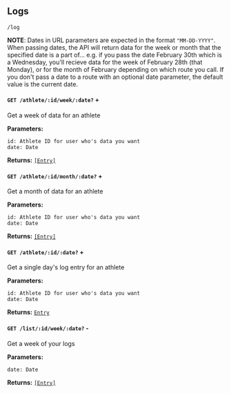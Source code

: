 ## Logs
`/log`

**NOTE**: Dates in URL parameters are expected in the format `"MM-DD-YYYY"`. When passing dates, the API will return data for the week or month that the specified date is a part of... e.g. if you pass the date February 30th which is a Wednesday, you'll recieve data for the week of February 28th (that Monday), or for the month of February depending on which route you call. If you don't pass a date to a route with an optional date parameter, the default value is the current date. 

<div class="divider"></div>

#### `GET /athlete/:id/week/:date?` + 
Get a week of data for an athlete

**Parameters:**
``` 
id: Athlete ID for user who's data you want
date: Date
```

**Returns:**
[`[Entry]`](/api/schemas#entry)

<div class="divider"></div>

#### `GET /athlete/:id/month/:date?` + 
Get a month of data for an athlete

**Parameters:**
``` 
id: Athlete ID for user who's data you want
date: Date
```

**Returns:**
[`[Entry]`](/api/schemas#entry)

<div class="divider"></div>

#### `GET /athlete/:id/:date?` + 
Get a single day's log entry for an athlete

**Parameters:**
``` 
id: Athlete ID for user who's data you want
date: Date
```

**Returns:**
[`Entry`](/api/schemas#entry)

<div class="divider"></div>

#### `GET /list/:id/week/:date?` -
Get a week of your logs

**Parameters:**
``` 
date: Date
```

**Returns:**
[`[Entry]`](/api/schemas#entry)


